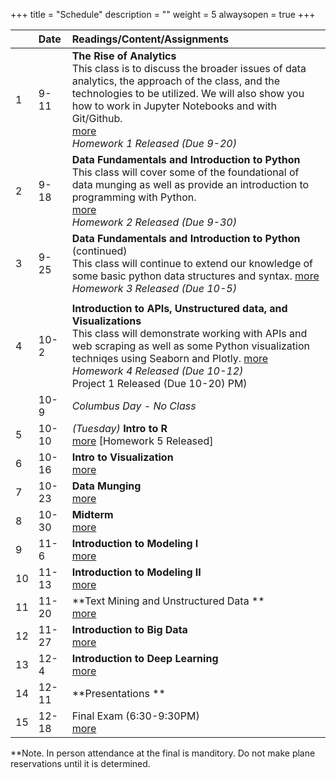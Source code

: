 +++
title = "Schedule"
description = ""
weight = 5
alwaysopen = true
+++

|    | Date  | Readings/Content/Assignments                                     |
|:---|:------|:----------------------------------------------------------------------------------------------------------------------------------------------------------------------------------------------------------------------------------------------------------------|
| 1  | 9-11  | **The Rise of Analytics** <br> This class is to discuss the broader issues of data analytics, the approach of the class, and the technologies to be utilized. We will also show you how to work in Jupyter Notebooks and with Git/Github.<br>[more](/mgmt6560/classes/class1/) <br> *Homework 1 Released (Due 9-20)* |
| 2  | 9-18  | **Data Fundamentals and Introduction to Python** <br>This class will cover some of the foundational of data munging as well as provide an introduction to programming with Python.                    <br>[more](/mgmt6560/classes/class2/) <br> *Homework 2 Released (Due 9-30)* <br>                                     |
| 3  | 9-25  | **Data Fundamentals and Introduction to Python** (continued) <br>This class will continue to extend our knowledge of some basic python data structures and syntax.  [more](/mgmt6560/classes/class3/) <br> *Homework 3 Released (Due 10-5)*                                                                                                                         |
|   |   |   |
| 4  | 10-2  | **Introduction to APIs, Unstructured data, and Visualizations** <br>This class will demonstrate working with APIs and web scraping as well as some Python visualization techniqes using Seaborn and Plotly. [more](/mgmt6560/classes/class4/) <br> *Homework 4 Released (Due 10-12)* <br> Project 1 Released (Due 10-20) PM)                                                                                                                                                                                                  |
|    | 10-9  | *Columbus Day - No Class*                                                                                                                                                                                                                                       |
| 5  | 10-10 | *(Tuesday)* **Intro to R**  <br> [more](#class-5) [Homework 5 Released]                                                                                                                                                                              |
| 6  | 10-16 | **Intro to Visualization** <br> [more](#class-6)                                                                                                                                                                                                                |
| 7  | 10-23 | **Data Munging** <br> [more](#class-7)                                                                                                                                                                                                                          |
| 8  | 10-30 | **Midterm**   <br> [more](#class-8)                                                                                                                                                                                                                             |
| 9  | 11-6  | **Introduction to Modeling I** <br> [more](#class-9)                                                                                                                                                                                                            |
| 10 | 11-13 | **Introduction to Modeling II** <br> [more](#class-10)                                                                                                                                                                                                          |
| 11 | 11-20 | **Text Mining and Unstructured Data **  <br> [more](#class-11)                                                                                                                                                                                                  |
| 12 | 11-27 | **Introduction to Big Data**  <br> [more](#class-12)                                                                                                                                                                                                            |
| 13 | 12-4  | **Introduction to Deep Learning**  <br> [more](#class-13)                                                                                                                                                                                                       |
| 14 | 12-11 | **Presentations **                                                                                                                                                                                                                                              |
| 15 | 12-18 | Final Exam (6:30-9:30PM) <br> [more](#final)


**Note. In person attendance at the final is manditory.  Do not make plane reservations until it is determined.
